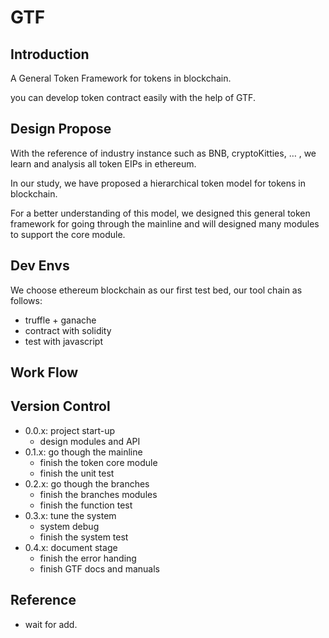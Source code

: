 # GTF
## Introduction

A General Token Framework for tokens in blockchain.

you can develop token contract easily with the help of GTF. 

## Design Propose

With the reference of industry instance such as BNB, cryptoKitties, … , we learn and analysis all token EIPs in ethereum.

In our study, we have proposed a hierarchical token model for tokens in blockchain.

For a better understanding of this model, we designed this general token framework for going through the mainline and will designed many modules to support the core module.

## Dev Envs

We choose ethereum blockchain as our first test bed, our tool chain as follows:

- truffle + ganache
- contract with solidity
- test with javascript

## Work Flow

## Version Control

- 0.0.x: project start-up 
  - design modules and API
- 0.1.x: go though the mainline
  - finish the token core module
  - finish the unit test
- 0.2.x: go though the branches
  - finish the branches modules
  - finish the function test
- 0.3.x: tune the system
  - system debug
  - finish the system test
- 0.4.x: document stage
  - finish the error handing
  - finish GTF docs and manuals

## Reference

- wait for add.